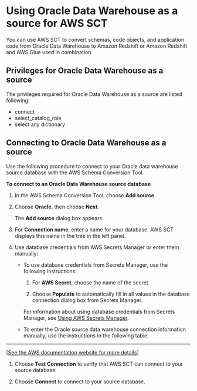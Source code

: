 # Using Oracle Data Warehouse as a source for AWS SCT<a name="CHAP_Source.OracleDW"></a>

You can use AWS SCT to convert schemas, code objects, and application code from Oracle Data Warehouse to Amazon Redshift or Amazon Redshift and AWS Glue used in combination\. 

## Privileges for Oracle Data Warehouse as a source<a name="CHAP_Source.OracleDW.Permissions"></a>

The privileges required for Oracle Data Warehouse as a source are listed following: 
+ connect 
+ select\_catalog\_role 
+ select any dictionary 

## Connecting to Oracle Data Warehouse as a source<a name="CHAP_Source.OracleDW.Connecting"></a>

Use the following procedure to connect to your Oracle data warehouse source database with the AWS Schema Conversion Tool\. 

**To connect to an Oracle Data Warehouse source database**

1. In the AWS Schema Conversion Tool, choose **Add source**\. 

1. Choose **Oracle**, then choose **Next**\. 

   The **Add source** dialog box appears\.

1. For **Connection name**, enter a name for your database\. AWS SCT displays this name in the tree in the left panel\. 

1. Use database credentials from AWS Secrets Manager or enter them manually:
   + To use database credentials from Secrets Manager, use the following instructions:

     1. For **AWS Secret**, choose the name of the secret\.

     1. Choose **Populate** to automatically fill in all values in the database connection dialog box from Secrets Manager\.

     For information about using database credentials from Secrets Manager, see [Using AWS Secrets Manager](CHAP_UserInterface.md#CHAP_UserInterface.SecretsManager)\.
   + To enter the Oracle source data warehouse connection information manually, use the instructions in the following table\.  
****    
[\[See the AWS documentation website for more details\]](http://docs.aws.amazon.com/SchemaConversionTool/latest/userguide/CHAP_Source.OracleDW.html)

1. Choose **Test Connection** to verify that AWS SCT can connect to your source database\. 

1. Choose **Connect** to connect to your source database\.